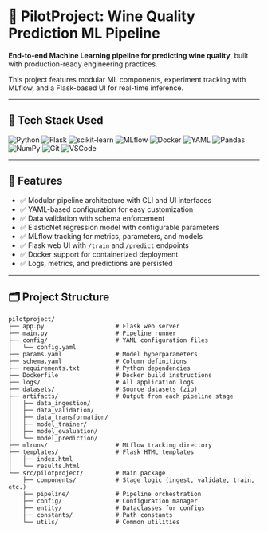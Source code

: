 # 🍷 PilotProject: Wine Quality Prediction ML Pipeline

**End-to-end Machine Learning pipeline for predicting wine quality**, built with production-ready engineering practices.

This project features modular ML components, experiment tracking with MLflow, and a Flask-based UI for real-time inference.

---

## 🧰 Tech Stack Used

![Python](https://img.shields.io/badge/Python-3.10-blue?logo=python&logoColor=white)
![Flask](https://img.shields.io/badge/Flask-Web_App-lightgrey?logo=flask)
![scikit-learn](https://img.shields.io/badge/Scikit--Learn-ML-orange?logo=scikit-learn)
![MLflow](https://img.shields.io/badge/MLflow-Tracking-blue?logo=mlflow)
![Docker](https://img.shields.io/badge/Docker-Containerization-2496ED?logo=docker&logoColor=white)
![YAML](https://img.shields.io/badge/YAML-Config-F4D03F?logo=yaml&logoColor=black)
![Pandas](https://img.shields.io/badge/Pandas-Data_Handling-150458?logo=pandas)
![NumPy](https://img.shields.io/badge/NumPy-Math-blueviolet?logo=numpy)
![Git](https://img.shields.io/badge/Git-Version_Control-F05032?logo=git&logoColor=white)
![VSCode](https://img.shields.io/badge/VS_Code-Editor-007ACC?logo=visual-studio-code)

---

## 🚀 Features

- ✅ Modular pipeline architecture with CLI and UI interfaces
- ✅ YAML-based configuration for easy customization
- ✅ Data validation with schema enforcement
- ✅ ElasticNet regression model with configurable parameters
- ✅ MLflow tracking for metrics, parameters, and models
- ✅ Flask web UI with `/train` and `/predict` endpoints
- ✅ Docker support for containerized deployment
- ✅ Logs, metrics, and predictions are persisted

---

## 🗂️ Project Structure

```text
pilotproject/
├── app.py                    # Flask web server
├── main.py                   # Pipeline runner
├── config/                   # YAML configuration files
│   └── config.yaml
├── params.yaml               # Model hyperparameters
├── schema.yaml               # Column definitions
├── requirements.txt          # Python dependencies
├── Dockerfile                # Docker build instructions
├── logs/                     # All application logs
├── datasets/                 # Source datasets (zip)
├── artifacts/                # Output from each pipeline stage
│   ├── data_ingestion/
│   ├── data_validation/
│   ├── data_transformation/
│   ├── model_trainer/
│   ├── model_evaluation/
│   └── model_prediction/
├── mlruns/                   # MLflow tracking directory
├── templates/                # Flask HTML templates
│   ├── index.html
│   └── results.html
└── src/pilotproject/         # Main package
    ├── components/           # Stage logic (ingest, validate, train, etc.)
    ├── pipeline/             # Pipeline orchestration
    ├── config/               # Configuration manager
    ├── entity/               # Dataclasses for configs
    ├── constants/            # Path constants
    └── utils/                # Common utilities
